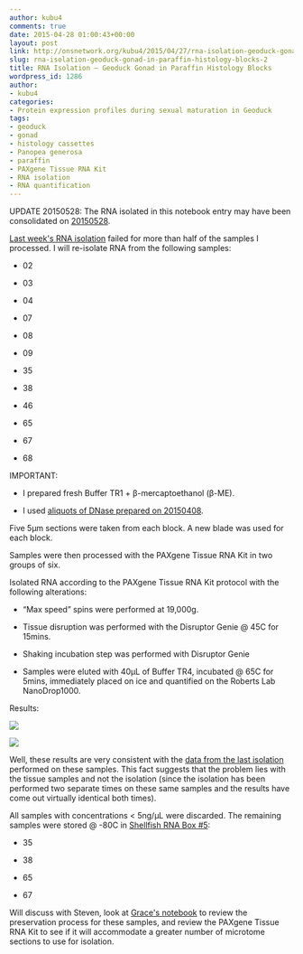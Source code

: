 ```yaml
---
author: kubu4
comments: true
date: 2015-04-28 01:00:43+00:00
layout: post
link: http://onsnetwork.org/kubu4/2015/04/27/rna-isolation-geoduck-gonad-in-paraffin-histology-blocks-2/
slug: rna-isolation-geoduck-gonad-in-paraffin-histology-blocks-2
title: RNA Isolation – Geoduck Gonad in Paraffin Histology Blocks
wordpress_id: 1286
author:
- kubu4
categories:
- Protein expression profiles during sexual maturation in Geoduck
tags:
- geoduck
- gonad
- histology cassettes
- Panopea generosa
- paraffin
- PAXgene Tissue RNA Kit
- RNA isolation
- RNA quantification
---
```


UPDATE 20150528: The RNA isolated in this notebook entry may have been consolidated on [20150528](http://onsnetwork.org/kubu4/2015/05/28/bioanalyzer-geoduck-gonad-rna-quality-assessment/).

[Last week's RNA isolation](http://onsnetwork.org/kubu4/2015/04/24/rna-isolation-geoduck-gonad-in-paraffin-histology-blocks/) failed for more than half of the samples I processed. I will re-isolate RNA from the following samples:




    
  * 02

    
  * 03

    
  * 04

    
  * 07

    
  * 08

    
  * 09

    
  * 35

    
  * 38

    
  * 46

    
  * 65

    
  * 67

    
  * 68



IMPORTANT:


    
  * I prepared fresh Buffer TR1 + β-mercaptoethanol (β-ME).

    
  * I used [aliquots of DNase prepared on 20150408](http://onsnetwork.org/kubu4/2015/04/08/rna-isolation-geoduck-foot-in-paraffin-histology-blocks/).



Five 5μm sections were taken from each block. A new blade was used for each block.

Samples were then processed with the PAXgene Tissue RNA Kit in two groups of six.

Isolated RNA according to the PAXgene Tissue RNA Kit protocol with the following alterations:


    
  * “Max speed” spins were performed at 19,000g.

    
  * Tissue disruption was performed with the Disruptor Genie @ 45C for 15mins.

    
  * Shaking incubation step was performed with Disruptor Genie

    
  * Samples were eluted with 40μL of Buffer TR4, incubated @ 65C for 5mins, immediately placed on ice and quantified on the Roberts Lab NanoDrop1000.



Results:



[![](http://eagle.fish.washington.edu/Arabidopsis/20150427_geoduck_gonad_DNased_RNA_ODs.JPG)](http://eagle.fish.washington.edu/Arabidopsis/20150427_geoduck_gonad_DNased_RNA_ODs.JPG)

[![](http://eagle.fish.washington.edu/Arabidopsis/20150427_geoduck_gonad_DNased_RNA_plots.JPG)](http://eagle.fish.washington.edu/Arabidopsis/20150427_geoduck_gonad_DNased_RNA_plots.JPG)





Well, these results are very consistent with the [data from the last isolation](http://onsnetwork.org/kubu4/2015/04/24/rna-isolation-geoduck-gonad-in-paraffin-histology-blocks/) performed on these samples. This fact suggests that the problem lies with the tissue samples and not the isolation (since the isolation has been performed two separate times on these same samples and the results have come out virtually identical both times).

All samples with concentrations < 5ng/μL were discarded. The remaining samples were stored @ -80C in [Shellfish RNA Box #5](https://docs.google.com/spreadsheet/ccc?key=0AmS_90rPaQMzcHdyU1d0MDVMLWpaTWdadnJSd0M4UUE&usp=sharing):




    
  * 35

    
  * 38

    
  * 65

    
  * 67



Will discuss with Steven, look at [Grace's notebook](http://genefish.wikispaces.com/Grace%27s+Notebook) to review the preservation process for these samples, and review the PAXgene Tissue RNA Kit to see if it will accommodate a greater number of microtome sections to use for isolation.





